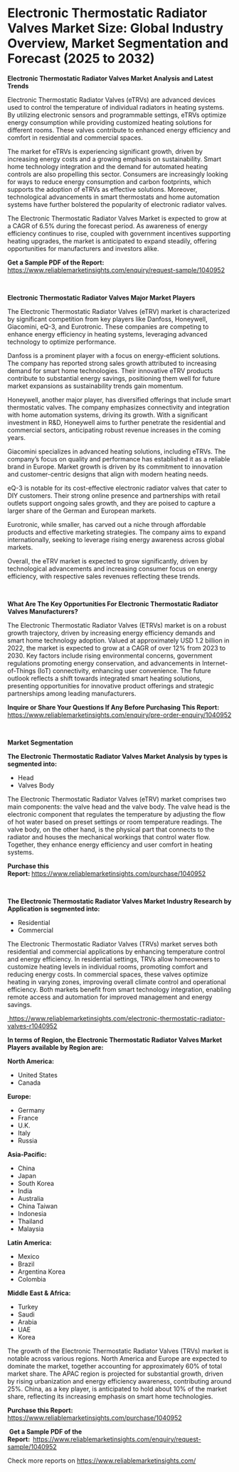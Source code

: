 <p><h1>Electronic Thermostatic Radiator Valves Market Size: Global Industry Overview, Market Segmentation and Forecast (2025 to 2032)</h1></p><p><strong>Electronic Thermostatic Radiator Valves Market Analysis and Latest Trends</strong></p>
<p><p>Electronic Thermostatic Radiator Valves (eTRVs) are advanced devices used to control the temperature of individual radiators in heating systems. By utilizing electronic sensors and programmable settings, eTRVs optimize energy consumption while providing customized heating solutions for different rooms. These valves contribute to enhanced energy efficiency and comfort in residential and commercial spaces.</p><p>The market for eTRVs is experiencing significant growth, driven by increasing energy costs and a growing emphasis on sustainability. Smart home technology integration and the demand for automated heating controls are also propelling this sector. Consumers are increasingly looking for ways to reduce energy consumption and carbon footprints, which supports the adoption of eTRVs as effective solutions. Moreover, technological advancements in smart thermostats and home automation systems have further bolstered the popularity of electronic radiator valves.</p><p>The Electronic Thermostatic Radiator Valves Market is expected to grow at a CAGR of 6.5% during the forecast period. As awareness of energy efficiency continues to rise, coupled with government incentives supporting heating upgrades, the market is anticipated to expand steadily, offering opportunities for manufacturers and investors alike.</p></p>
<p><strong>Get a Sample PDF of the Report:&nbsp;</strong> <a href="https://www.reliablemarketinsights.com/enquiry/request-sample/1040952?utm_campaign=2382&utm_medium=2&utm_source=Github&utm_content=ia&utm_term=10022025&utm_id=electronic-thermostatic-radiator-valves">https://www.reliablemarketinsights.com/enquiry/request-sample/1040952</a></p>
<p>&nbsp;</p>
<p><strong>Electronic Thermostatic Radiator Valves Major Market Players</strong></p>
<p><p>The Electronic Thermostatic Radiator Valves (eTRV) market is characterized by significant competition from key players like Danfoss, Honeywell, Giacomini, eQ-3, and Eurotronic. These companies are competing to enhance energy efficiency in heating systems, leveraging advanced technology to optimize performance.</p><p>Danfoss is a prominent player with a focus on energy-efficient solutions. The company has reported strong sales growth attributed to increasing demand for smart home technologies. Their innovative eTRV products contribute to substantial energy savings, positioning them well for future market expansions as sustainability trends gain momentum.</p><p>Honeywell, another major player, has diversified offerings that include smart thermostatic valves. The company emphasizes connectivity and integration with home automation systems, driving its growth. With a significant investment in R&D, Honeywell aims to further penetrate the residential and commercial sectors, anticipating robust revenue increases in the coming years.</p><p>Giacomini specializes in advanced heating solutions, including eTRVs. The company’s focus on quality and performance has established it as a reliable brand in Europe. Market growth is driven by its commitment to innovation and customer-centric designs that align with modern heating needs.</p><p>eQ-3 is notable for its cost-effective electronic radiator valves that cater to DIY customers. Their strong online presence and partnerships with retail outlets support ongoing sales growth, and they are poised to capture a larger share of the German and European markets.</p><p>Eurotronic, while smaller, has carved out a niche through affordable products and effective marketing strategies. The company aims to expand internationally, seeking to leverage rising energy awareness across global markets.</p><p>Overall, the eTRV market is expected to grow significantly, driven by technological advancements and increasing consumer focus on energy efficiency, with respective sales revenues reflecting these trends.</p></p>
<p>&nbsp;</p>
<p><strong>What Are The Key Opportunities For Electronic Thermostatic Radiator Valves Manufacturers?</strong></p>
<p><p>The Electronic Thermostatic Radiator Valves (ETRVs) market is on a robust growth trajectory, driven by increasing energy efficiency demands and smart home technology adoption. Valued at approximately USD 1.2 billion in 2022, the market is expected to grow at a CAGR of over 12% from 2023 to 2030. Key factors include rising environmental concerns, government regulations promoting energy conservation, and advancements in Internet-of-Things (IoT) connectivity, enhancing user convenience. The future outlook reflects a shift towards integrated smart heating solutions, presenting opportunities for innovative product offerings and strategic partnerships among leading manufacturers.</p></p>
<p><strong>Inquire or Share Your Questions If Any Before Purchasing This Report:</strong> <a href="https://www.reliablemarketinsights.com/enquiry/pre-order-enquiry/1040952?utm_campaign=2382&utm_medium=2&utm_source=Github&utm_content=ia&utm_term=10022025&utm_id=electronic-thermostatic-radiator-valves">https://www.reliablemarketinsights.com/enquiry/pre-order-enquiry/1040952</a></p>
<p>&nbsp;</p>
<p><strong>Market Segmentation</strong></p>
<p><strong>The Electronic Thermostatic Radiator Valves Market Analysis by types is segmented into:</strong></p>
<p><ul><li>Head</li><li>Valves Body</li></ul></p>
<p><p>The Electronic Thermostatic Radiator Valves (eTRV) market comprises two main components: the valve head and the valve body. The valve head is the electronic component that regulates the temperature by adjusting the flow of hot water based on preset settings or room temperature readings. The valve body, on the other hand, is the physical part that connects to the radiator and houses the mechanical workings that control water flow. Together, they enhance energy efficiency and user comfort in heating systems.</p></p>
<p><strong>Purchase this Report:&nbsp;</strong><a href="https://www.reliablemarketinsights.com/purchase/1040952?utm_campaign=2382&utm_medium=2&utm_source=Github&utm_content=ia&utm_term=10022025&utm_id=electronic-thermostatic-radiator-valves">https://www.reliablemarketinsights.com/purchase/1040952</a></p>
<p>&nbsp;</p>
<p><strong>The Electronic Thermostatic Radiator Valves Market Industry Research by Application is segmented into:</strong></p>
<p><ul><li>Residential</li><li>Commercial</li></ul></p>
<p><p>The Electronic Thermostatic Radiator Valves (TRVs) market serves both residential and commercial applications by enhancing temperature control and energy efficiency. In residential settings, TRVs allow homeowners to customize heating levels in individual rooms, promoting comfort and reducing energy costs. In commercial spaces, these valves optimize heating in varying zones, improving overall climate control and operational efficiency. Both markets benefit from smart technology integration, enabling remote access and automation for improved management and energy savings.</p></p>
<p><a href="https://www.reliablemarketinsights.com/electronic-thermostatic-radiator-valves-r1040952?utm_campaign=2382&utm_medium=2&utm_source=Github&utm_content=ia&utm_term=10022025&utm_id=electronic-thermostatic-radiator-valves">&nbsp;https://www.reliablemarketinsights.com/electronic-thermostatic-radiator-valves-r1040952</a></p>
<p><strong>In terms of Region, the Electronic Thermostatic Radiator Valves Market Players available by Region are:</strong></p>
<p>
    <p> <strong> North America: </strong>
        <ul>
            <li>United States</li>
            <li>Canada</li>
        </ul>
        </p> 
    <p> <strong> Europe: </strong>
        <ul>
            <li>Germany</li>
            <li>France</li>
            <li>U.K.</li>
            <li>Italy</li>
            <li>Russia</li>
        </ul>
        </p> 
    <p> <strong> Asia-Pacific: </strong>
        <ul>
            <li>China</li>
            <li>Japan</li>
            <li>South Korea</li>
            <li>India</li>
            <li>Australia</li>
            <li>China Taiwan</li>
            <li>Indonesia</li>
            <li>Thailand</li>
            <li>Malaysia</li>
        </ul>
        </p> 
    <p> <strong> Latin America: </strong>
        <ul>
            <li>Mexico</li>
            <li>Brazil</li>
            <li>Argentina Korea</li>
            <li>Colombia</li>
        </ul>
        </p> 
    <p> <strong> Middle East & Africa: </strong>
        <ul>
            <li>Turkey</li>
            <li>Saudi</li>
            <li>Arabia</li>
            <li>UAE</li>
            <li>Korea</li>
        </ul>
    </p>
    </p>
<p><p>The growth of the Electronic Thermostatic Radiator Valves (TRVs) market is notable across various regions. North America and Europe are expected to dominate the market, together accounting for approximately 60% of total market share. The APAC region is projected for substantial growth, driven by rising urbanization and energy efficiency awareness, contributing around 25%. China, as a key player, is anticipated to hold about 10% of the market share, reflecting its increasing emphasis on smart home technologies.</p></p>
<p><strong>Purchase this Report: </strong><a href="https://www.reliablemarketinsights.com/purchase/1040952?utm_campaign=2382&utm_medium=2&utm_source=Github&utm_content=ia&utm_term=10022025&utm_id=electronic-thermostatic-radiator-valves">https://www.reliablemarketinsights.com/purchase/1040952</a></p>
<p>&nbsp;<strong>Get a Sample PDF of the Report:&nbsp;&nbsp;</strong><a href="https://www.reliablemarketinsights.com/enquiry/request-sample/1040952?utm_campaign=2382&utm_medium=2&utm_source=Github&utm_content=ia&utm_term=10022025&utm_id=electronic-thermostatic-radiator-valves">https://www.reliablemarketinsights.com/enquiry/request-sample/1040952</a></p>
<p><strong></strong></p>
<p>Check more reports on <a href="https://www.reliablemarketinsights.com/?utm_campaign=2382&utm_medium=2&utm_source=Github&utm_content=ia&utm_term=10022025&utm_id=electronic-thermostatic-radiator-valves">https://www.reliablemarketinsights.com/</a></p>